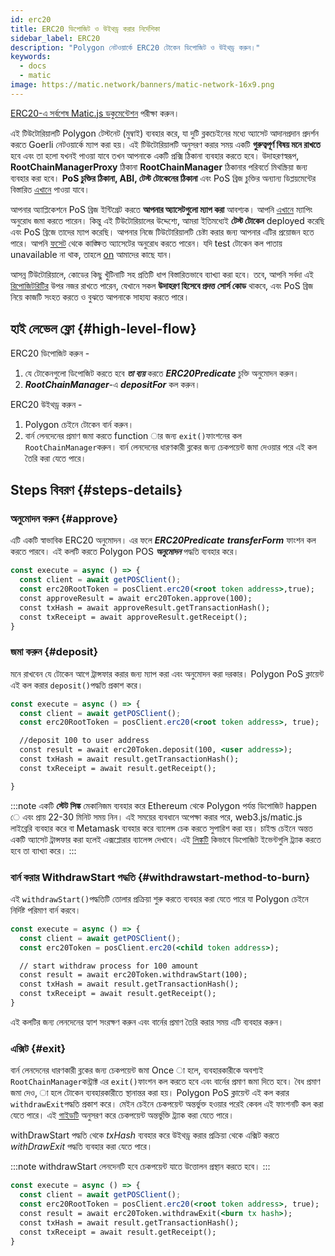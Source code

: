 ```yaml
---
id: erc20
title: ERC20 ডিপোজিট ও উইথড্র করার নির্দেশিকা
sidebar_label: ERC20
description: "Polygon নেটওয়ার্কে ERC20 টোকেন ডিপোজিট ও উইথড্র করুন।"
keywords:
  - docs
  - matic
image: https://matic.network/banners/matic-network-16x9.png
---
```


[ERC20-এ সর্বশেষ Matic.js ডকুমেন্টেশন](https://maticnetwork.github.io/matic.js/docs/pos/erc20/) পরীক্ষা করুন।

এই টিউটোরিয়ালটি Polygon টেস্টনেট (মুম্বাই) ব্যবহার করে, যা দুটি ব্লকচেইনের মধ্যে অ্যাসেট আদানপ্রদান প্রদর্শন করতে Goerli নেটওয়ার্কে ম্যাপ করা হয়। এই টিউটোরিয়ালটি অনুসরণ করার সময় একটি **গুরুত্বপূর্ণ বিষয় মনে রাখতে** হবে এবং তা হলো যখনই পাওয়া যাবে তখন আপনাকে একটি প্রক্সি ঠিকানা ব্যবহার করতে হবে। উদাহরণস্বরূপ, **RootChainManagerProxy** ঠিকানা **RootChainManager** ঠিকানার পরিবর্তে মিথস্ক্রিয়া জন্য ব্যবহার করা হবে। **PoS চুক্তির ঠিকানা, ABI, টেস্ট টোকেনের ঠিকানা** এবং PoS ব্রিজ চুক্তির অন্যান্য ডিপ্লয়মেন্টের বিস্তারিত [এখানে](/docs/develop/ethereum-polygon/pos/deployment) পাওয়া যাবে।

আপনার অ্যাপ্লিকেশনে PoS ব্রিজ ইন্টিগ্রেট করতে **আপনার অ্যাসেটগুলো ম্যাপ করা** আবশ্যক। আপনি [এখানে](/docs/develop/ethereum-polygon/submit-mapping-request) ম্যাপিং অনুরোধ জমা করতে পারেন। কিন্তু এই টিউটোরিয়ালের উদ্দেশ্যে, আমরা ইতিমধ্যেই **টেস্ট টোকেন** deployed  করেছি এবং PoS ব্রিজে তাদের ম্যাপ করেছি। আপনার নিজে টিউটোরিয়ালটি চেষ্টা করার জন্য আপনার এটির প্রয়োজন হতে পারে। আপনি [ফসেট](https://faucet.polygon.technology/) থেকে কাঙ্ক্ষিত অ্যাসেটের অনুরোধ করতে পারেন। যদি test  টোকেন কল পাতায় unavailable না থাক, তাহলে [on](https://discord.com/invite/0xPolygonn) আমাদের কাছে যান।

আসন্ন টিউটোরিয়ালে, কোডের কিছু খুঁটিনাটি সহ প্রতিটি ধাপ বিস্তারিতভাবে ব্যাখ্যা করা হবে। তবে, আপনি সর্বদা এই [রিপোজিটরিটির](https://github.com/maticnetwork/matic.js/tree/master/examples/pos) উপর নজর রাখতে পারেন, যেখানে সকল **উদাহরণ হিসেবে প্রদত্ত সোর্স কোড** থাকবে, এবং PoS ব্রিজ নিয়ে কাজটি সংহত করতে ও বুঝতে আপনাকে সাহায্য করতে পারে।

## হাই লেভেল ফ্লো {#high-level-flow}

ERC20 ডিপোজিট করুন -

1. যে টোকেনগুলো ডিপোজিট করতে হবে **_তা ব্যয়_** করতে **_ERC20Predicate_** চুক্তি অনুমোদন করুন।
2. **_RootChainManager_**-এ **_depositFor_** কল করুন।

ERC20 উইথড্র করুন -

1. Polygon চেইনে টোকেন বার্ন করুন।
2. বার্ন লেনদেনের প্রমাণ জমা করতে function ার জন্য `exit()`ফাংশনের কল `RootChainManager`করুন। বার্ন লেনদেনের ধারণকারী ব্লকের জন্য চেকপয়েন্ট জমা দেওয়ার পরে এই কল তৈরি করা যেতে পারে।

## Steps বিবরণ {#steps-details}

### অনুমোদন করুন {#approve}

এটি একটি স্বাভাবিক ERC20 অনুমোদন। এর ফলে **_ERC20Predicate_** **_transferForm_** ফাংশন কল করতে পারবে। এই কলটি করতে Polygon POS **_অনুমোদন_** পদ্ধতি ব্যবহার করে।

```jsx
const execute = async () => {
  const client = await getPOSClient();
  const erc20RootToken = posClient.erc20(<root token address>,true);
  const approveResult = await erc20Token.approve(100);
  const txHash = await approveResult.getTransactionHash();
  const txReceipt = await approveResult.getReceipt();
}
```

### জমা করুন {#deposit}

মনে রাখবেন যে টোকেন আগে ট্রান্সফার করার জন্য ম্যাপ করা এবং অনুমোদন করা দরকার। Polygon PoS ক্লায়েন্ট এই কল করার `deposit()`পদ্ধতি প্রকাশ করে।

```jsx
const execute = async () => {
  const client = await getPOSClient();
  const erc20RootToken = posClient.erc20(<root token address>, true);

  //deposit 100 to user address
  const result = await erc20Token.deposit(100, <user address>);
  const txHash = await result.getTransactionHash();
  const txReceipt = await result.getReceipt();

}
```

:::note
একটি **স্টেট সিঙ্ক** মেকানিজম ব্যবহার করে Ethereum থেকে Polygon পর্যন্ত ডিপোজিট happen ে এবং প্রায় 22-30 মিনিট সময় নিন। এই সময়ের ব্যবধানে অপেক্ষা করার পরে, web3.js/matic.js লাইব্রেরি ব্যবহার করে বা Metamask ব্যবহার করে ব্যালেন্স চেক করতে সুপারিশ করা হয়। চাইল্ড চেইনে অন্তত একটি অ্যাসেট ট্রান্সফার করা হলেই এক্সপ্লোরার ব্যালেন্স দেখাবে। এই [<ins>লিঙ্কটি</ins>](/docs/develop/ethereum-polygon/pos/deposit-withdraw-event-pos) কিভাবে ডিপোজিট ইভেন্টগুলি ট্র্যাক করতে হবে তা ব্যাখ্যা করে।
:::

### বার্ন করার WithdrawStart পদ্ধতি {#withdrawstart-method-to-burn}

এই `withdrawStart()`পদ্ধতিটি তোলার প্রক্রিয়া শুরু করতে ব্যবহার করা যেতে পারে যা Polygon চেইনে নির্দিষ্ট পরিমাণ বার্ন করবে।

```jsx
const execute = async () => {
  const client = await getPOSClient();
  const erc20Token = posClient.erc20(<child token address>);

  // start withdraw process for 100 amount
  const result = await erc20Token.withdrawStart(100);
  const txHash = await result.getTransactionHash();
  const txReceipt = await result.getReceipt();
}
```

এই কলটির জন্য লেনদেনের হ্যাশ সংরক্ষণ করুন এবং বার্নের প্রমাণ তৈরি করার সময় এটি ব্যবহার করুন।

### এক্সিট {#exit}

বার্ন লেনদেনের ধারণকারী ব্লকের জন্য চেকপয়েন্ট জমা Once া হলে, ব্যবহারকারীকে অবশ্যই `RootChainManager`কন্ট্রাক্ট এর `exit()`ফাংশন কল করতে হবে এবং বার্নের প্রমাণ জমা দিতে হবে। বৈধ প্রমাণ জমা দেও, া হলে টোকেন ব্যবহারকারীতে স্থানান্তর করা হয়। Polygon PoS ক্লায়েন্ট এই কল করার `withdrawExit`পদ্ধতি প্রকাশ করে। মেইন চেইনে চেকপয়েন্ট অন্তর্ভুক্ত হওয়ার পরেই কেবল এই ফাংশনটি কল করা যেতে পারে। এই [গাইডটি](/docs/develop/ethereum-polygon/pos/deposit-withdraw-event-pos.md#checkpoint-events) অনুসরণ করে চেকপয়েন্ট অন্তর্ভুক্তি ট্র্যাক করা যেতে পারে।

withDrawStart পদ্ধতি থেকে *txHash* ব্যবহার করে উইথড্র করার প্রক্রিয়া থেকে এক্সিট করতে *withDrawExit* পদ্ধতি ব্যবহার করা যেতে পারে।

:::note
withdrawStart লেনদেনটি হবে চেকপয়েন্ট যাতে উত্তোলন প্রস্থান করতে হবে।
:::

```jsx
const execute = async () => {
  const client = await getPOSClient();
  const erc20RootToken = posClient.erc20(<root token address>, true);
  const result = await erc20Token.withdrawExit(<burn tx hash>);
  const txHash = await result.getTransactionHash();
  const txReceipt = await result.getReceipt();
}
```
